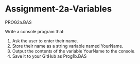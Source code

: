 # Assignment-2a-Variables
PROG2a.BAS

Write a console program that:

1. Ask the user to enter their name.
2. Store their name as a string variable named YourName.
3. Output the contents of the variable YourName to the console.
4. Save it to your GitHub as Prog1b.BAS
